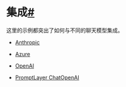

集成[#](#integrations "Permalink to this headline")
=================================================

这里的示例都突出了如何与不同的聊天模型集成。

* [Anthropic](integrations/anthropic.html)

* [Azure](integrations/azure_chat_openai.html)

* [OpenAI](integrations/openai.html)

* [PromptLayer ChatOpenAI](integrations/promptlayer_chatopenai.html)

